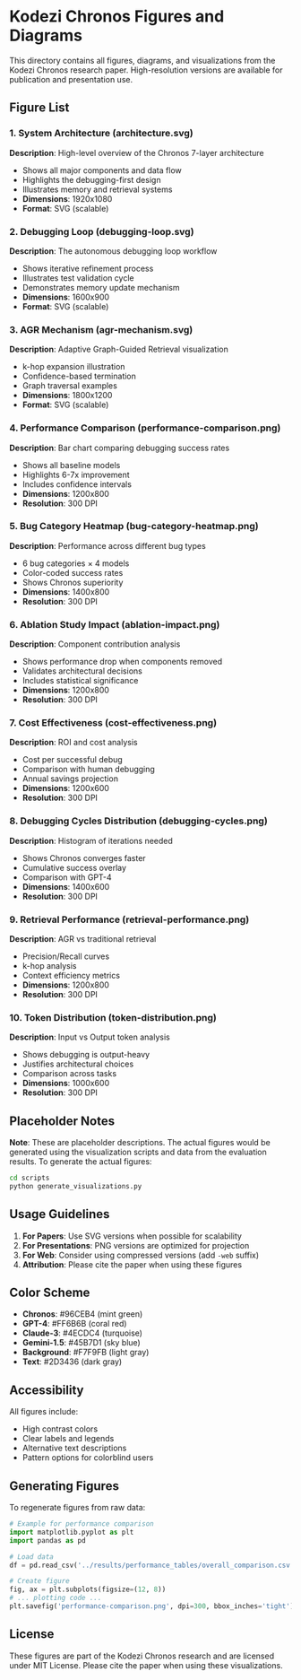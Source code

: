 # Kodezi Chronos Figures and Diagrams

This directory contains all figures, diagrams, and visualizations from the Kodezi Chronos research paper. High-resolution versions are available for publication and presentation use.

## Figure List

### 1. System Architecture (architecture.svg)
**Description**: High-level overview of the Chronos 7-layer architecture
- Shows all major components and data flow
- Highlights the debugging-first design
- Illustrates memory and retrieval systems
- **Dimensions**: 1920x1080
- **Format**: SVG (scalable)

### 2. Debugging Loop (debugging-loop.svg)
**Description**: The autonomous debugging loop workflow
- Shows iterative refinement process
- Illustrates test validation cycle
- Demonstrates memory update mechanism
- **Dimensions**: 1600x900
- **Format**: SVG (scalable)

### 3. AGR Mechanism (agr-mechanism.svg)
**Description**: Adaptive Graph-Guided Retrieval visualization
- k-hop expansion illustration
- Confidence-based termination
- Graph traversal examples
- **Dimensions**: 1800x1200
- **Format**: SVG (scalable)

### 4. Performance Comparison (performance-comparison.png)
**Description**: Bar chart comparing debugging success rates
- Shows all baseline models
- Highlights 6-7x improvement
- Includes confidence intervals
- **Dimensions**: 1200x800
- **Resolution**: 300 DPI

### 5. Bug Category Heatmap (bug-category-heatmap.png)
**Description**: Performance across different bug types
- 6 bug categories × 4 models
- Color-coded success rates
- Shows Chronos superiority
- **Dimensions**: 1400x800
- **Resolution**: 300 DPI

### 6. Ablation Study Impact (ablation-impact.png)
**Description**: Component contribution analysis
- Shows performance drop when components removed
- Validates architectural decisions
- Includes statistical significance
- **Dimensions**: 1200x800
- **Resolution**: 300 DPI

### 7. Cost Effectiveness (cost-effectiveness.png)
**Description**: ROI and cost analysis
- Cost per successful debug
- Comparison with human debugging
- Annual savings projection
- **Dimensions**: 1200x600
- **Resolution**: 300 DPI

### 8. Debugging Cycles Distribution (debugging-cycles.png)
**Description**: Histogram of iterations needed
- Shows Chronos converges faster
- Cumulative success overlay
- Comparison with GPT-4
- **Dimensions**: 1400x600
- **Resolution**: 300 DPI

### 9. Retrieval Performance (retrieval-performance.png)
**Description**: AGR vs traditional retrieval
- Precision/Recall curves
- k-hop analysis
- Context efficiency metrics
- **Dimensions**: 1200x800
- **Resolution**: 300 DPI

### 10. Token Distribution (token-distribution.png)
**Description**: Input vs Output token analysis
- Shows debugging is output-heavy
- Justifies architectural choices
- Comparison across tasks
- **Dimensions**: 1000x600
- **Resolution**: 300 DPI

## Placeholder Notes

**Note**: These are placeholder descriptions. The actual figures would be generated using the visualization scripts and data from the evaluation results. To generate the actual figures:

```bash
cd scripts
python generate_visualizations.py
```

## Usage Guidelines

1. **For Papers**: Use SVG versions when possible for scalability
2. **For Presentations**: PNG versions are optimized for projection
3. **For Web**: Consider using compressed versions (add `-web` suffix)
4. **Attribution**: Please cite the paper when using these figures

## Color Scheme

- **Chronos**: #96CEB4 (mint green)
- **GPT-4**: #FF6B6B (coral red)
- **Claude-3**: #4ECDC4 (turquoise)
- **Gemini-1.5**: #45B7D1 (sky blue)
- **Background**: #F7F9FB (light gray)
- **Text**: #2D3436 (dark gray)

## Accessibility

All figures include:
- High contrast colors
- Clear labels and legends
- Alternative text descriptions
- Pattern options for colorblind users

## Generating Figures

To regenerate figures from raw data:

```python
# Example for performance comparison
import matplotlib.pyplot as plt
import pandas as pd

# Load data
df = pd.read_csv('../results/performance_tables/overall_comparison.csv')

# Create figure
fig, ax = plt.subplots(figsize=(12, 8))
# ... plotting code ...
plt.savefig('performance-comparison.png', dpi=300, bbox_inches='tight')
```

## License

These figures are part of the Kodezi Chronos research and are licensed under MIT License. Please cite the paper when using these visualizations.
